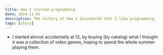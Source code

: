 ```yaml
---
title: How I started programming
date: 2024-11-01
description: The history of how I discovered that I like programming
tags: [story]
---
```


- I started almost accidentally at 12, by buying (by catalog) what I thought it was a collection of video games, hoping to spend the whole summer playing them.
